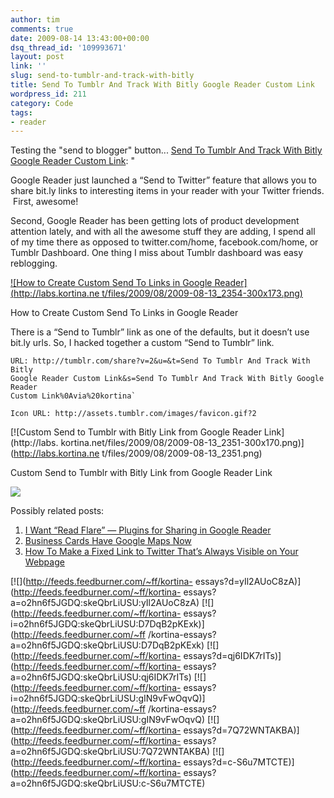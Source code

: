 ```yaml
---
author: tim
comments: true
date: 2009-08-14 13:43:00+00:00
dsq_thread_id: '109993671'
layout: post
link: ''
slug: send-to-tumblr-and-track-with-bitly
title: Send To Tumblr And Track With Bitly Google Reader Custom Link
wordpress_id: 211
category: Code
tags:
- reader
---
```


Testing the "send to blogger" button... [Send To Tumblr And Track With Bitly
Google Reader Custom Link](http://labs.kortina.net/2009/08/13/send-to-tumblr-and-track-with-bitly-google-reader-custom-link/): "

Google Reader just launched a “Send to Twitter” feature that allows you to
share bit.ly links to interesting items in your reader with your Twitter
friends.  First, awesome!

Second, Google Reader has been getting lots of product development attention
lately, and with all the awesome stuff they are adding, I spend all of my time
there as opposed to twitter.com/home, facebook.com/home, or Tumblr Dashboard.
One thing I miss about Tumblr dashboard was easy reblogging.

[![How to Create Custom Send To Links in Google Reader](http://labs.kortina.ne
t/files/2009/08/2009-08-13_2354-300x173.png)](http://labs.kortina.net/files/2009/08/2009-08-13_2354.png)

How to Create Custom Send To Links in Google Reader

There is a “Send to Tumblr” link as one of the defaults, but it doesn’t use
bit.ly urls. So, I hacked together a custom “Send to Tumblr” link.

```
URL: http://tumblr.com/share?v=2&u=&t=Send To Tumblr And Track With Bitly
Google Reader Custom Link&s=Send To Tumblr And Track With Bitly Google Reader
Custom Link%0Avia%20kortina`
```

`Icon URL: http://assets.tumblr.com/images/favicon.gif?2`

[![Custom Send to Tumblr with Bitly Link from Google Reader Link](http://labs.
kortina.net/files/2009/08/2009-08-13_2351-300x170.png)](http://labs.kortina.ne
t/files/2009/08/2009-08-13_2351.png)

Custom Send to Tumblr with Bitly Link from Google Reader Link

![](http://labs.kortina.net/?ak_action=api_record_view&id=351&type=feed)

Possibly related posts:

  1. [I Want “Read Flare” — Plugins for Sharing in Google Reader](http://labs.kortina.net/2009/07/26/i-want-read-flare-plugins-for-sharing-in-google-reader/ "Permanent Link: I Want “Read Flare” — Plugins for Sharing in Google Reader" )
  2. [Business Cards Have Google Maps Now](http://labs.kortina.net/2009/08/05/business-cards-have-google-maps-now/ "Permanent Link: Business Cards Have Google Maps Now" )
  3. [How To Make a Fixed Link to Twitter That’s Always Visible on Your Webpage](http://labs.kortina.net/2009/07/13/how-to-make-a-fixed-link-to-twitter-thats-always-visible-on-your-webpage/ "Permanent Link: How To Make a Fixed Link to Twitter That’s Always Visible on Your Webpage" )

[![](http://feeds.feedburner.com/~ff/kortina-
essays?d=yIl2AUoC8zA)](http://feeds.feedburner.com/~ff/kortina-
essays?a=o2hn6f5JGDQ:skeQbrLiUSU:yIl2AUoC8zA)
[![](http://feeds.feedburner.com/~ff/kortina-
essays?i=o2hn6f5JGDQ:skeQbrLiUSU:D7DqB2pKExk)](http://feeds.feedburner.com/~ff
/kortina-essays?a=o2hn6f5JGDQ:skeQbrLiUSU:D7DqB2pKExk)
[![](http://feeds.feedburner.com/~ff/kortina-
essays?d=qj6IDK7rITs)](http://feeds.feedburner.com/~ff/kortina-
essays?a=o2hn6f5JGDQ:skeQbrLiUSU:qj6IDK7rITs)
[![](http://feeds.feedburner.com/~ff/kortina-
essays?i=o2hn6f5JGDQ:skeQbrLiUSU:gIN9vFwOqvQ)](http://feeds.feedburner.com/~ff
/kortina-essays?a=o2hn6f5JGDQ:skeQbrLiUSU:gIN9vFwOqvQ)
[![](http://feeds.feedburner.com/~ff/kortina-
essays?d=7Q72WNTAKBA)](http://feeds.feedburner.com/~ff/kortina-
essays?a=o2hn6f5JGDQ:skeQbrLiUSU:7Q72WNTAKBA)
[![](http://feeds.feedburner.com/~ff/kortina-
essays?d=c-S6u7MTCTE)](http://feeds.feedburner.com/~ff/kortina-
essays?a=o2hn6f5JGDQ:skeQbrLiUSU:c-S6u7MTCTE)